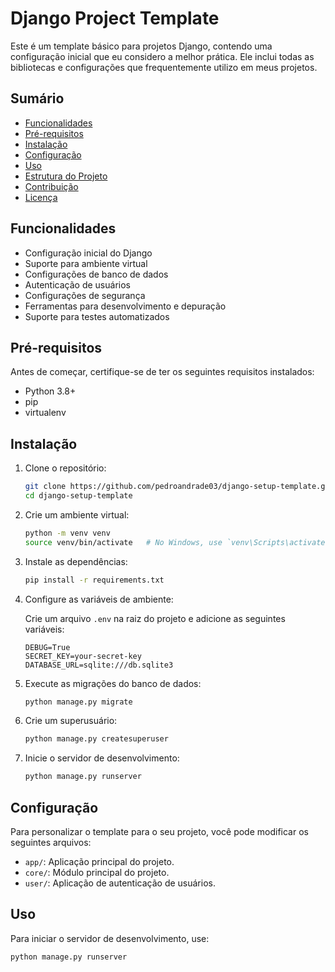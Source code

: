 # Django Project Template

Este é um template básico para projetos Django, contendo uma configuração inicial que eu considero a melhor prática. Ele inclui todas as bibliotecas e configurações que frequentemente utilizo em meus projetos.

## Sumário

- [Funcionalidades](#funcionalidades)
- [Pré-requisitos](#pré-requisitos)
- [Instalação](#instalação)
- [Configuração](#configuração)
- [Uso](#uso)
- [Estrutura do Projeto](#estrutura-do-projeto)
- [Contribuição](#contribuição)
- [Licença](#licença)

## Funcionalidades

- Configuração inicial do Django
- Suporte para ambiente virtual
- Configurações de banco de dados
- Autenticação de usuários
- Configurações de segurança
- Ferramentas para desenvolvimento e depuração
- Suporte para testes automatizados

## Pré-requisitos

Antes de começar, certifique-se de ter os seguintes requisitos instalados:

- Python 3.8+
- pip
- virtualenv

## Instalação

1. Clone o repositório:

    ```bash
    git clone https://github.com/pedroandrade03/django-setup-template.git
    cd django-setup-template
    ```

2. Crie um ambiente virtual:

    ```bash
    python -m venv venv
    source venv/bin/activate   # No Windows, use `venv\Scripts\activate`
    ```

3. Instale as dependências:

    ```bash
    pip install -r requirements.txt
    ```

4. Configure as variáveis de ambiente:

    Crie um arquivo `.env` na raiz do projeto e adicione as seguintes variáveis:

    ```env
    DEBUG=True
    SECRET_KEY=your-secret-key
    DATABASE_URL=sqlite:///db.sqlite3
    ```

5. Execute as migrações do banco de dados:

    ```bash
    python manage.py migrate
    ```

6. Crie um superusuário:

    ```bash
    python manage.py createsuperuser
    ```

7. Inicie o servidor de desenvolvimento:

    ```bash
    python manage.py runserver
    ```

## Configuração

Para personalizar o template para o seu projeto, você pode modificar os seguintes arquivos:

- `app/`: Aplicação principal do projeto.
- `core/`: Módulo principal do projeto.
- `user/`: Aplicação de autenticação de usuários.

## Uso

Para iniciar o servidor de desenvolvimento, use:

```bash
python manage.py runserver
```
